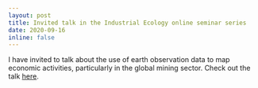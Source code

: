 ```yaml
---
layout: post
title: Invited talk in the Industrial Ecology online seminar series
date: 2020-09-16
inline: false
---
```


I have invited to talk about the use of earth observation data to map economic activities, particularly in the global mining sector. Check out the talk [here](https://youtu.be/eV_XU-8tq9A?t=1370).
